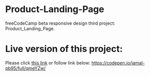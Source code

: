# Product-Landing-Page
freeCodeCamp beta responsive design third project: Product_Landing_Page.

# Live version of this project:
Please click [this link](https://codepen.io/jamal-pb95/full/qmeYZw/) or follow link below: https://codepen.io/jamal-pb95/full/qmeYZw/
